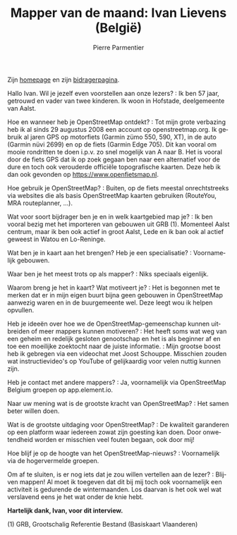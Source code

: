 ﻿---
title: "Mapper van de maand: Ivan Lievens (België)"
featured:
layout: post
category: motm
author: Pierre Parmentier
lang: nl
---

Zijn [homepage](https://www.openstreetmap.org/user/Ivan%20Lievens) en zijn [bidragerpagina](https://hdyc.neis-one.org/?Ivan%20Lievens).

Hallo Ivan. Wil je jezelf even voorstellen aan onze lezers?
: Ik ben 57 jaar, getrouwd en vader van twee kinderen. Ik woon in Hofstade, deelgemeente van Aalst.

Hoe en wanneer heb je OpenStreetMap ontdekt?
: Tot mijn grote verbazing heb ik al sinds 29 augustus 2008 een account op openstreetmap.org. Ik gebruik al jaren GPS op motorfiets (Garmin zümo 550, 590, XT), in de auto (Garmin nüvi 2699) en op de fiets (Garmin Edge 705). Dit kan vooral om mooie rondritten te doen i.p.v. zo snel mogelijk van A naar B. Het is vooral door de fiets GPS dat ik op zoek gegaan ben naar een alternatief voor de dure en toch ook verouderde officiële topografische kaarten. Deze heb ik dan ook gevonden op <https://www.openfietsmap.nl>.

Hoe gebruik je OpenStreetMap?
: Buiten, op de fiets meestal onrechtstreeks via websites die als basis OpenStreetMap kaarten gebruiken (RouteYou, MRA routeplanner, ...).

Wat voor soort bijdrager ben je en in welk kaartgebied map je?
: Ik ben vooral bezig met het importeren van gebouwen uit GRB (1). Momenteel Aalst centrum, maar ik ben ook actief in groot Aalst, Lede en ik ban ook al actief geweest in Watou en Lo-Reninge.

Wat ben je in kaart aan het brengen? Heb je een specialisatie?
: Voornamelijk gebouwen.

Waar ben je het meest trots op als mapper?
: Niks speciaals eigenlijk.

Waarom breng je het in kaart? Wat motiveert je?
: Het is begonnen met te merken dat er in mijn eigen buurt bijna geen gebouwen in OpenStreetMap aanwezig waren en in de buurgemeente wel. Deze leegt wou ik helpen opvullen.

Heb je ideeën over hoe we de OpenStreetMap-gemeenschap kunnen uitbreiden of meer mappers kunnen motiveren?
: Het heeft soms wat weg van een geheim en redelijk gesloten genootschap en het is als beginner af en toe een moeilijke zoektocht naar de juiste informatie.
: Mijn grootse boost heb ik gebregen via een videochat met Joost Schouppe. Misschien zouden wat instructievideo's op YouTube of gelijkaardig voor velen nuttig kunnen zijn.

Heb je contact met andere mappers?
: Ja, voornamelijk via OpenStreetMap Belgium groepen op app.element.io.

Naar uw mening wat is de grootste kracht van OpenStreetMap?
: Het samen beter willen doen.

Wat is de grootste uitdaging voor OpenStreetMap?
: De kwaliteit garanderen op een platform waar iedereen zowat zijn goesting kan doen. Door onwetendheid worden er misschien veel fouten begaan, ook door mij!

Hoe blijf je op de hoogte van het OpenStreetMap-nieuws?
: Voornamelijk via de hogervermelde groepen.

Om af te sluiten, is er nog iets dat je zou willen vertellen aan de lezer?
: Blijven mappen! Al moet ik toegeven dat dit bij mij toch ook voornamelijk een activiteit is gedurende de wintermaanden. Los daarvan is het ook wel wat verslavend eens je het wat onder de knie hebt.

**Hartelijk dank, Ivan, voor dit interview.**

(1) GRB, Grootschalig Referentie Bestand (Basiskaart Vlaanderen)
